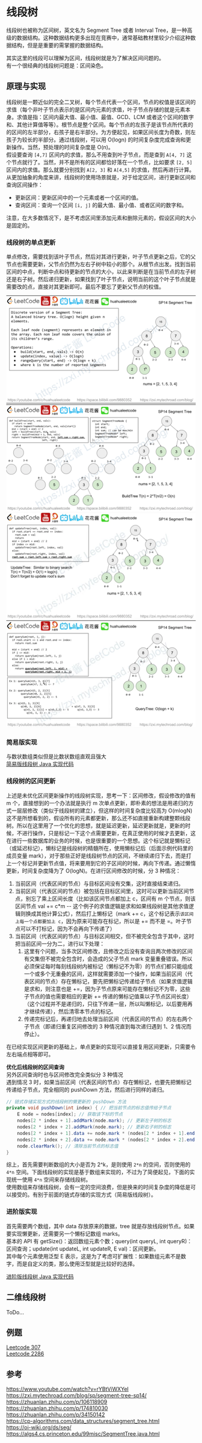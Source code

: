 # 线段树

线段树也被称为区间树，英文名为 Segment Tree 或者 Interval Tree，是一种高级的数据结构。这种数据结构更多出现在竞赛中，通常基础教材里较少介绍这种数据结构，但是是重要的需掌握的数据结构。  
  
其实这里的线段可以理解为区间，线段树就是为了解决区间问题的。  
有一个很经典的线段树问题是：区间染色。  
  
## 原理与实现
线段树是一颗近似的完全二叉树，每个节点代表一个区间，节点的权值是该区间的求值（每个非叶子节点表示的是区间内元素的求值，叶子节点存储的就是元素本身。求值是指：区间内最大值、最小值、最值、GCD、LCM 或者这个区间的数字和、其他计算值等等）。根节点是整个区间。每个节点的左孩子是该节点所代表的的区间的左半部分，右孩子是右半部分。为方便起见，如果区间长度为奇数，则左孩子为较长的半部分。通过线段树，可以用 O(logn) 的时间复杂度完成查询和更新操作。当然，预处理的时间复杂度是 O(n)。  
假设要查询 `[4,7]` 区间内的求值，那么不用查到叶子节点，而是查到 `A[4, 7]` 这个节点就行了。当然，并不是所有的区间都恰好落在一个节点，比如要求 `[2, 5]` 区间内的求值。那么就要分别找到 `A[2, 3]` 和 `A[4,5]` 的求值，然后再进行计算。  
从更加抽象的角度来讲，线段树的使用场景就是，对于给定区间，进行更新区间和查询区间操作：  
* 更新区间：更新区间中的一个元素或者一个区间的值。
* 查询区间：查询一个区间 `[i, j]` 的最大值、最小值、或者区间的数字和。

注意，在大多数情况下，是不考虑区间里添加元素和删除元素的，假设区间的大小是固定的。  
  
### 线段树的单点更新
单点修改，需要找到该叶子节点，然后对其进行更新，叶子节点更新之后，它的父节点也需要更新，父节点仍然为左右子树中较小的那个。从根节点出发。找到当前区间的中点，判断中点和待更新的节点的大小，以此来判断是在当前节点的左子树还是右子树。然后递归更新，如果找到了叶子节点，说明当前的这个叶子节点就是需要改的点，直接对其更新即可。最后不要忘了更新父节点的权值。  
  
![](./Segment%20Tree%201.png)  
![](./Segment%20Tree%202.png)  
![](./Segment%20Tree%203.png)  
![](./Segment%20Tree%204.png)  
  
### 简易版实现
与数状数组类似但是比数状数组直观且强大  
[简易版线段树 Java 实现代码](./SegmentTree1.java)  
  
### 线段树的区间更新
上述是未优化区间更新操作的线段树实现，思考一下：区间修改，假设修改的值有 m 个，直接想到的一个办法就是执行 m 次单点更新，即朴素的想法是用递归的方式一层层修改（类似于线段树的建立），但这样的时间复杂度比较高为 O(mlogN) 这不是所想看到的，假设所有的元素都更新，那么还不如直接重新构建整颗线段树。所以在这里用了一个优化的思想，就是延迟更新，延迟更新就是，更新的时候，不进行操作，只是标记一下这个点需要更新，在真正使用的时候才去更新，这在进行一些数据库的业务的时候，也是很重要的一个思想。这个标记就是懒标记（或延迟标记），懒标记是线段树的精髓所在，使用懒标记后（后面示例代码里的成员变量 mark），对于那些正好是线段树节点的区间，不继续递归下去，而是打上一个标记并更新节点值，将来要用到它的子区间的时候，再向下传递。通过懒惰更新，时间复杂度降为了 O(logN)。在进行区间修改的时候，分 3 种情况：  
1. 当前区间（代表区间的节点）与目标区间没有交集，这时直接结束递归。
2. 当前区间（代表区间的节点）被包括在目标区间里，这时可以更新当前区间节点，别忘了乘上区间长度（比如该区间节点都加上 c，区间有 m 个节点，则该区间节点 val += c*m -- 这个例子的求值逻辑是求和如果线段树是其他求值逻辑则换成其他计算公式），然后打上懒标记（mark += c，这个标记表示`该区间上每一个点都要加上 c`，因为原来可能存在标记，所以是 += 而不是 =。叶子节点可以不打标记，因为不会再向下传递了）
3. 当前区间（代表区间的节点）与目标区间相交，但不被完全包含于其中，这时把当前区间一分为二，进行以下处理：
    1. 这里有个问题，当多次区间修改，且修改之后没有查询且两次修改的区间有交集但不被完全包含时，会造成的父子节点 mark 变量重叠错误。所以必须保证每时每刻线段树内被标记（懒标记不为零）的节点们都只能组成一个或多个无重叠的区间，这样就需要添加一个操作，如果当前区间（代表区间的节点）存在懒标记，要先把懒标记传递给子节点（如果求值逻辑是求和，则注意也是 +=，因为子节点原来可能存在懒标记不为零，这些子节点的值也需要相应的更新 += 传递的懒标记值乘以子节点区间长度）（这个过程并不是递归的，只往下传递一层，所以叫懒标记，以后要用再才继续传递），然后清零本节点的标记。
    2. 传递完标记后，再递归地去处理当前区间（代表区间的节点）的左右两个子节点（即递归重复区间修改的 3 种情况直到每次递归遇到 1、2 情况而停止）。
  
在已经实现区间更新的基础上，单点更新的实现可以直接复用区间更新，只需要令左右端点相等即可。  
  
**优化后线段树的区间查询**  
另外区间查询时也与区间修改完全类似分 3 种情况  
遇到情况 3 时，如果当前区间（代表区间的节点）存在懒标记，也要先把懒标记传递给子节点，完全相同的 pushDown 方法，然后进行同样的递归。  
  
```java
// 链式存储实现方式的线段树的懒更新的 pushDown 方法
private void pushDown(int index) { // 把当前节点的标志值传给子节点
    E node = nodes[index]; // 获取该下标的节点
    nodes[2 * index + 1].addMark(node.mark); // 更新左子树的标志
    nodes[2 * index + 2].addMark(node.mark); // 更新右子树的标志
    nodes[2 * index + 1].data += node.mark * (nodes[2 * index + 1].end - nodes[2 * index + 1].start + 1); // 左子树的值加上标志值乘以子节点区间长度
    nodes[2 * index + 2].data += node.mark * (nodes[2 * index + 2].end - nodes[2 * index + 2].start + 1); // 右子树的值加上标志值乘以子节点区间长度
    node.clearMark(); // 清除当前节点的标志值
}
```  

综上，首先需要判断数组的大小是否为 2^k，是则使用 `2*n` 的空间，否则使用的 `4*n` 空间。下面线段树的实现是基于数组来实现的，不过为了简便起见，下面的实现统一使用 `4*n` 空间来存储线段树。  
使用数组来存储线段树，会有一定的空间浪费，但是换来的时间复杂度的降低是可以接受的。有别于前面的链式存储的实现方式（简易版线段树）。  
  
### 进阶版实现
首先需要两个数组，其中 data 存放原来的数据，tree 就是存放线段树节点。如果要实现懒更新，还需要另一个懒标记数组 marks。  
基本的 API 有 getSize()：返回数组元素个数；query(int queryL, int queryR)：区间查询；update(int updateL, int updateR, E val)：区间更新。  
其中每个元素使用泛型 E 表示，这是为了考虑可扩展性：如果数组元素不是数字，而是自定义的类，那么使用泛型就是比较好的选择。  

[进阶版线段树 Java 实现代码](./SegmentTree2.java)  
  
## 二维线段树
ToDo...  
  
## 例题
[Leetcode 307](./../../../Leetcode%20Practices/algorithms/medium/307%20Range%20Sum%20Query%20-%20Mutable.java)  
[Leetcode 2286](./../../../Leetcode%20Practices/algorithms/hard/2286%20Booking%20Concert%20Tickets%20in%20Groups.java)  
  
## 参考
https://www.youtube.com/watch?v=rYBtViWXYeI  
https://zxi.mytechroad.com/blog/sp/segment-tree-sp14/  
https://zhuanlan.zhihu.com/p/106118909  
https://zhuanlan.zhihu.com/p/174810030  
https://zhuanlan.zhihu.com/p/34150142  
https://cp-algorithms.com/data_structures/segment_tree.html  
https://oi-wiki.org/ds/seg/  
https://algs4.cs.princeton.edu/99misc/SegmentTree.java.html  
